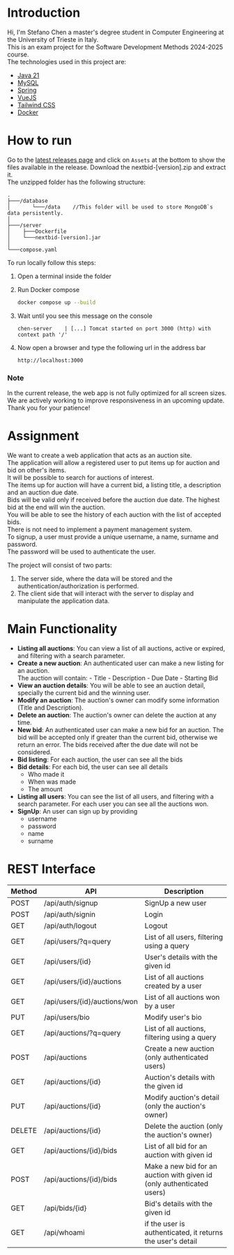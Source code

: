 # Introduction

Hi, I'm Stefano Chen a master's degree student in Computer Engineering at the University of Trieste in Italy.\
This is an exam project for the Software Development Methods 2024-2025 course.\
The technologies used in this project are:

- [Java 21](https://www.oracle.com/it/java/technologies/downloads/#java21)
- [MySQL](https://www.mysql.com/)
- [Spring](https://spring.io/)
- [VueJS](https://vuejs.org/)
- [Tailwind CSS](https://tailwindcss.com/)
- [Docker](https://www.docker.com/)

# How to run

Go to the [latest releases page](https://github.com/stefano-chen/NextBid-Spring/releases/latest) and click on `Assets` at the bottom to show the files available in the release.
Download the nextbid-[version].zip and extract it.\
The unzipped folder has the following structure:

```
.
├───/database
│       └───/data    //This folder will be used to store MongoDB`s data persistently.
│
├───/server
│    ├───Dockerfile
│    └───nextbid-[version].jar
│
└───compose.yaml
```

To run locally follow this steps:

1. Open a terminal inside the folder

2. Run Docker compose

   ```bash
   docker compose up --build
   ```

3. Wait until you see this message on the console

   ```
   chen-server    | [...] Tomcat started on port 3000 (http) with context path '/'
   ```

4. Now open a browser and type the following url in the address bar

   ```
   http://localhost:3000
   ```

### Note
In the current release, the web app is not fully optimized for all screen sizes.\
We are actively working to improve responsiveness in an upcoming update. Thank you for your patience!

# Assignment

We want to create a web application that acts as an auction site.\
The application will allow a registered user to put items up for auction and bid on other's
items.\
It will be possible to search for auctions of interest.\
The items up for auction will have a current bid, a listing title, a description and an auction due date.\
Bids will be valid only if received before the auction due date. The highest bid at the end will win the auction.\
You will be able to see the history of each auction with the list of accepted
bids.\
There is not need to implement a payment management system.\
To signup, a user must provide a unique username, a name, surname and password.\
The password will be used to authenticate the user.

The project will consist of two parts:

1. The server side, where the data will be stored and the
   authentication/authorization is performed.
2. The client side that will interact with the server to display and manipulate the application data.

# Main Functionality

- **Listing all auctions**: You can view a list of all auctions, active or expired, and filtering with a search parameter.
- **Create a new auction**: An authenticated user can make a new listing for an auction.\
  The auction will contain: - Title - Description - Due Date - Starting Bid
- **View an auction details**: You will be able to see an auction detail, specially the current bid and the winning user.
- **Modify an auction**: The auction's owner can modify some information (Title and Description).
- **Delete an auction**: The auction's owner can delete the auction at any time.
- **New bid**: An authenticated user can make a new bid for an auction. The bid will be accepted only if greater than the current bid, otherwise we return an error. The bids received after the due date will not be considered.
- **Bid listing**: For each auction, the user can see all the bids
- **Bid details**: For each bid, the user can see all details
    - Who made it
    - When was made
    - The amount
- **Listing all users**: You can see the list of all users, and filtering with a search parameter. For each user you can see all the auctions won.
- **SignUp**: An user can sign up by providing
    - username
    - password
    - name
    - surname

# REST Interface

| Method | API                             | Description                                                            |
|--------|---------------------------------|------------------------------------------------------------------------|
| POST   | /api/auth/signup                | SignUp a new user                                                      |
| POST   | /api/auth/signin                | Login                                                                  |
| GET    | /api/auth/logout                | Logout                                                                 |
| GET    | /api/users/?q=query             | List of all users, filtering using a query                             |
| GET    | /api/users/{id}                 | User's details with the given id                                       |
| GET    | /api/users/{id}/auctions        | List of all auctions created by a user                                 |
| GET    | /api/users/{id}/auctions/won    | List of all auctions won by a user                                     |
| PUT    | /api/users/bio                  | Modify user's bio                                                      |
| GET    | /api/auctions/?q=query          | List of all auctions, filtering using a query                          |
| POST   | /api/auctions                   | Create a new auction (only authenticated users)                        |
| GET    | /api/auctions/{id}              | Auction's details with the given id                                    |
| PUT    | /api/auctions/{id}              | Modify auction's detail (only the auction's owner)                     |
| DELETE | /api/auctions/{id}              | Delete the auction (only the auction's owner)                          |
| GET    | /api/auctions/{id}/bids         | List of all bid for an auction with given id                           |
| POST   | /api/auctions/{id}/bids         | Make a new bid for an auction with given id (only authenticated users) |
| GET    | /api/bids/{id}                  | Bid's details with the given id                                        |
| GET    | /api/whoami                     | if the user is authenticated, it returns the user's detail             |
